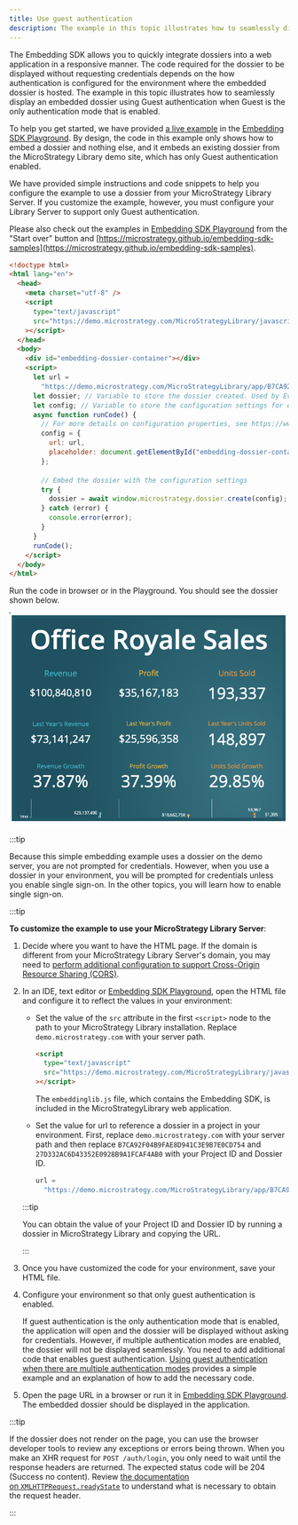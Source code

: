 ```yaml
---
title: Use guest authentication
description: The example in this topic illustrates how to seamlessly display an embedded dossier using Guest authentication when Guest is the only authentication mode that is enabled.
---
```


The Embedding SDK allows you to quickly integrate dossiers into a web application in a responsive manner. The code required for the dossier to be displayed without requesting credentials depends on the how authentication is configured for the environment where the embedded dossier is hosted. The example in this topic illustrates how to seamlessly display an embedded dossier using Guest authentication when Guest is the only authentication mode that is enabled.

To help you get started, we have provided [a live example](https://microstrategy.github.io/playground/?example=g2) in the [Embedding SDK Playground](https://microstrategy.github.io/playground/). By design, the code in this example only shows how to embed a dossier and nothing else, and it embeds an existing dossier from the MicroStrategy Library demo site, which has only Guest authentication enabled.

We have provided simple instructions and code snippets to help you configure the example to use a dossier from your MicroStrategy Library Server. If you customize the example, however, you must configure your Library Server to support only Guest authentication.

Please also check out the examples in [Embedding SDK Playground](https://microstrategy.github.io/playground/) from the "Start over" button and [https://microstrategy.github.io/embedding-sdk-samples](https://microstrategy.github.io/embedding-sdk-samples).

```html
<!doctype html>
<html lang="en">
  <head>
    <meta charset="utf-8" />
    <script
      type="text/javascript"
      src="https://demo.microstrategy.com/MicroStrategyLibrary/javascript/embeddinglib.js"
    ></script>
  </head>
  <body>
    <div id="embedding-dossier-container"></div>
    <script>
      let url =
        "https://demo.microstrategy.com/MicroStrategyLibrary/app/B7CA92F04B9FAE8D941C3E9B7E0CD754/27D332AC6D43352E0928B9A1FCAF4AB0"; // https://{env-url}/{libraryName}/app/{projectId}/{dossierId}
      let dossier; // Variable to store the dossier created. Used by Event Handler do not remove!
      let config; // Variable to store the configuration settings for dossier.
      async function runCode() {
        // For more details on configuration properties, see https://www2.microstrategy.com/producthelp/Current/EmbeddingSDK/Content/topics/dossier_properties.htm
        config = {
          url: url,
          placeholder: document.getElementById("embedding-dossier-container"),
        };

        // Embed the dossier with the configuration settings
        try {
          dossier = await window.microstrategy.dossier.create(config);
        } catch (error) {
          console.error(error);
        }
      }
      runCode();
    </script>
  </body>
</html>
```

Run the code in browser or in the Playground. You should see the dossier shown below.

![Embedded Dossier](../images/EmbeddedDossier.png)

:::tip

Because this simple embedding example uses a dossier on the demo server, you are not prompted for credentials. However, when you use a dossier in your environment, you will be prompted for credentials unless you enable single sign-on. In the other topics, you will learn how to enable single sign-on.

:::tip

**To customize the example to use your MicroStrategy Library Server**:

1. Decide where you want to have the HTML page. If the domain is different from your MicroStrategy Library Server's domain, you may need to [perform additional configuration to support Cross-Origin Resource Sharing (CORS)](../config.md).

1. In an IDE, text editor or [Embedding SDK Playground](https://microstrategy.github.io/playground/), open the HTML file and configure it to reflect the values in your environment:

   - Set the value of the `src` attribute in the first `<script>` node to the path to your MicroStrategy Library installation. Replace `demo.microstrategy.com` with your server path.

     ```html
     <script
       type="text/javascript"
       src="https://demo.microstrategy.com/MicroStrategyLibrary/javascript/embeddinglib.js"
     ></script>
     ```

     The `embeddinglib.js` file, which contains the Embedding SDK, is included in the MicroStrategyLibrary web application.

   - Set the value for url to reference a dossier in a project in your environment. First, replace `demo.microstrategy.com` with your server path and then replace `B7CA92F04B9FAE8D941C3E9B7E0CD754` and `27D332AC6D43352E0928B9A1FCAF4AB0` with your Project ID and Dossier ID.

     ```js
     url =
       "https://demo.microstrategy.com/MicroStrategyLibrary/app/B7CA92F04B9FAE8D941C3E9B7E0CD754/27D332AC6D43352E0928B9A1FCAF4AB0";
     ```

   :::tip

   You can obtain the value of your Project ID and Dossier ID by running a dossier in MicroStrategy Library and copying the URL.

   :::

1. Once you have customized the code for your environment, save your HTML file.

1. Configure your environment so that only guest authentication is enabled.

   If guest authentication is the only authentication mode that is enabled, the application will open and the dossier will be displayed without asking for credentials. However, if multiple authentication modes are enabled, the dossier will not be displayed seamlessly. You need to add additional code that enables guest authentication. [Using guest authentication when there are multiple authentication modes](./multiple-modes.md) provides a simple example and an explanation of how to add the necessary code.

1. Open the page URL in a browser or run it in [Embedding SDK Playground](https://microstrategy.github.io/playground/). The embedded dossier should be displayed in the application.

:::tip

If the dossier does not render on the page, you can use the browser developer tools to review any exceptions or errors being thrown. When you make an XHR request for `POST /auth/login`, you only need to wait until the response headers are returned. The expected status code will be 204 (Success no content). Review [the documentation on `XMLHTTPRequest.readyState`](https://developer.mozilla.org/en-US/docs/Web/API/XMLHttpRequest/readyState) to understand what is necessary to obtain the request header.

:::
